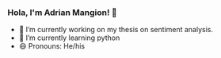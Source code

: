 ### Hola, I'm Adrian Mangion! 👋

- 🔭 I’m currently working on my thesis on sentiment analysis.
- 🌱 I’m currently learning python
- 😄 Pronouns: He/his
